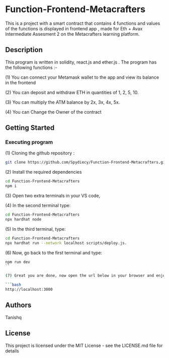 # Function-Frontend-Metacrafters
This is a project with a smart contract that contains  4 functions and values of the functions is displayed in frontend app , made for Eth + Avax Intermediate Assesment 2 on the Metacrafters learning platform.

## Description

This program is written in solidity, react.js and ether.js . The program has the following functions :-

(1) You can connect your Metamask wallet to the app and view its balance in the frontend

(2) You can deposit and withdraw ETH in quantities of 1, 2, 5, 10.

(3) You can multiply the ATM balance by 2x, 3x, 4x, 5x.

(4) You can Change the Owner of the contract

## Getting Started

### Executing program

(1) Cloning the github repository : 

```bash
git clone https://github.com/Spydiecy/Function-Frontend-Metacrafters.git
```

(2) Install the required dependencies

```bash
cd Function-Frontend-Metacrafters
npm i
```

(3) Open two extra terminals in your VS code, 
 
(4) In the second terminal type:
```bash
cd Function-Frontend-Metacrafters
npx hardhat node
```
   
(5) In the third terminal, type:
```bash
cd Function-Frontend-Metacrafters
npx hardhat run --network localhost scripts/deploy.js.
```
  
(6) Now, go back to the first terminal and type:
```bash
npm run dev
``

(7) Great you are done, now open the url below in your browser and enjoy interacting the program

```bash
http://localhost:3000
```

## Authors

Tanishq

## License

This project is licensed under the MIT License - see the LICENSE.md file for details
